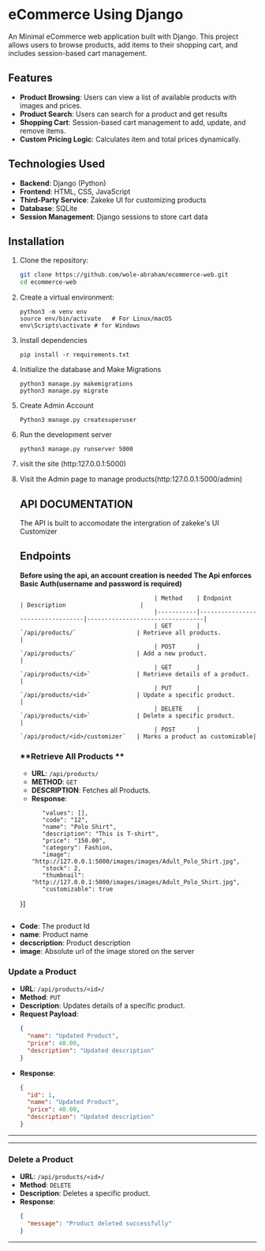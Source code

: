 # eCommerce Using Django

An Minimal eCommerce web application built with Django. This project allows users to browse products, add items to their shopping cart, and includes session-based cart management.

## Features

- **Product Browsing**: Users can view a list of available products with images and prices.
- **Product Search**: Users can search for a product and get results
- **Shopping Cart**: Session-based cart management to add, update, and remove items.
- **Custom Pricing Logic**: Calculates item and total prices dynamically.

## Technologies Used

- **Backend**: Django (Python)
- **Frontend**: HTML, CSS, JavaScript
- **Third-Party Service**: Zakeke UI for customizing products
- **Database**: SQLite
- **Session Management**: Django sessions to store cart data

## Installation

1. Clone the repository:
   ```bash
   git clone https://github.com/wole-abraham/ecommerce-web.git
   cd ecommerce-web
2. Create a virtual environment:
   ```
   python3 -m venv env
   source env/bin/activate   # For Linux/macOS
   env\Scripts\activate # for Windows
   
3. Install dependencies
   ```
   pip install -r requirements.txt

4. Initialize the database and Make Migrations
   ```
   python3 manage.py makemigrations
   python3 manage.py migrate

5. Create Admin Account
   ```
   Python3 manage.py createsuperuser
   
6. Run the development server
   ```
   python3 manage.py runserver 5000
   
7. visit the site (http:127.0.0.1:5000)
   
7. Visit the Admin page to manage products(http:127.0.0.1:5000/admin)
   

   ## API DOCUMENTATION
   The API is built to accomodate the intergration of zakeke's UI       Customizer
   ## Endpoints
   **Before using the api, an account creation is needed**
   **The Api enforces Basic Auth(username and password is required)**
   

                                             | Method    | Endpoint                         | Description                     |
                                             |-----------|----------------------------------|---------------------------------|
                                             | GET       | `/api/products/`                 | Retrieve all products.          |
                                             | POST      | `/api/products/`                 | Add a new product.              |
                                             | GET       | `/api/products/<id>`             | Retrieve details of a product.  |
                                             | PUT       | `/api/products/<id>`             | Update a specific product.      |
                                             | DELETE    | `/api/products/<id>`             | Delete a specific product.      |
                                             | POST      | `/api/product/<id>/customizer`   | Marks a product as customizable|
   ### **Retrieve All Products **
   - **URL**: `/api/products/`
   - **METHOD**: `GET`
   - **DESCRIPTION**: Fetches all Products.
   - **Response**:
     ```[ {
        "values": [],
        "code": "12",
        "name": "Polo Shirt",
        "description": "This is T-shirt",
        "price": "150.00",
        "category": Fashion,
        "image": "http://127.0.0.1:5000/images/images/Adult_Polo_Shirt.jpg",
        "stock": 2,
        "thumbnail": "http://127.0.0.1:5000/images/images/Adult_Polo_Shirt.jpg",
        "customizable": true
    }]
   ```
- **Code**: The product Id
- **name**: Product name
- **decscription**: Product description
- **image**: Absolute url of the image stored on the server
  
### **Update a Product**
- **URL**: `/api/products/<id>/`
- **Method**: `PUT`
- **Description**: Updates details of a specific product.
- **Request Payload**:
    ```json
    {
      "name": "Updated Product",
      "price": 40.00,
      "description": "Updated description"
    }
    ```
- **Response**:
    ```json
    {
      "id": 1,
      "name": "Updated Product",
      "price": 40.00,
      "description": "Updated description"
    }
    ```

---

---

### **Delete a Product**
- **URL**: `/api/products/<id>/`
- **Method**: `DELETE`
- **Description**: Deletes a specific product.
- **Response**:
    ```json
    {
      "message": "Product deleted successfully"
    }
    ```

---
